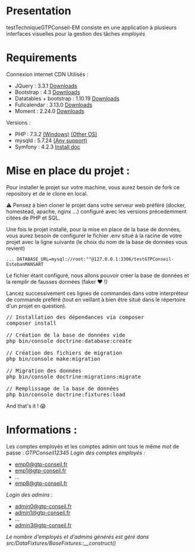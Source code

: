 # Presentation

testTechniqueGTPConseil-EM consiste en une application à plusieurs interfaces visuelles pour la gestion des tâches *employés*

# Requirements

Connexion internet
CDN Utilisés :

- JQuery : 3.3.1 [Downloads](http://jquery.com/download/)
- Bootstrap : 4.3 [Downloads](https://getbootstrap.com/docs/4.3/getting-started/download/)
- Datatables + bootstrap : 1.10.19 [Downloads](https://datatables.net/download/)
- Fullcalendar : 3.13.0 [Downloads](https://fullcalendar.io/download)
- Moment : 2.24.0 [Downloads](http://momentjs.com/)

Versions :

- PHP  : 7.3.2 [(Windows)](https://windows.php.net/download#php-7.3) [(Other OS)](http://php.net/get/php-7.3.2.tar.gz/from/a/mirror)
- mysqld : 5.7.24 [(Any support)](https://dev.mysql.com/downloads/mysql/5.7.html)
- Symfony : 4.2.3 [Install doc](https://symfony.com/doc/current/setup.html)

# Mise en place du projet :

Pour installer le projet sur votre machine, vous aurez besoin de fork ce repository et de le clone en local.

:warning: Pensez à bien cloner le projet dans votre serveur web préféré (docker, homestead, apache, nginx ...) configuré avec les versions précedemment citées de PHP et SQL.

Une fois le projet installé, pour la mise en place de la base de données, vous aurez besoin de configurer le fichier .env situé à la racine de votre projet avec la ligne suivante (le choix du nom de la base de données vous revient)

`
...
DATABASE_URL=mysql://root:""@127.0.0.1:3306/testGTPConseil-EstebanMANSART
`

Le fichier étant configuré, nous allons pouvoir créer la base de données et la remplir de fausses données (faker :heart: !)

Lancez successivement ces lignes de commandes dans votre interpréteur de commande préféré (tout en veillant à bien être situé dans le répertoire d'un projet en question).


<pre>
// Installation des dépendances via composer
composer install

// Création de la base de données vide
php bin/console doctrine:database:create

// Création des fichiers de migration
php bin/console make:migration

// Migration des données
php bin/console doctrine:migrations:migrate

// Remplissage de la base de données
php bin/console doctrine:fixtures:load
</pre>


And that's it ! :scream:


# Informations :

Les comptes employés et les comptes admin ont tous le même mot de passe : _GTPConseil12345_
*Login des comptes employés :*

- emp0@gtp-conseil.fr
- emp1@gtp-conseil.fr
- ...
- emp8@gtp-conseil.fr

*Login des admins :*

- admin0@gtp-conseil.fr
- admin1@gtp-conseil.fr
- ...
- admin3@gtp-conseil.fr

_Le nombre d'employés et d'admins générés est géré dans src/DataFixtures/BaseFixtures::\_\_construct()_
